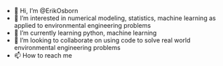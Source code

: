 - 👋 Hi, I’m @ErikOsborn
- 👀 I’m interested in numerical modeling, statistics, machine learning as applied to environmental engineering problems
- 🌱 I’m currently learning python, machine learning
- 💞️ I’m looking to collaborate on using code to solve real world environmental engineering problems
- 📫 How to reach me 

<!---
ErikOsborn/ErikOsborn is a ✨ special ✨ repository because its `README.md` (this file) appears on your GitHub profile.
You can click the Preview link to take a look at your changes.
--->
